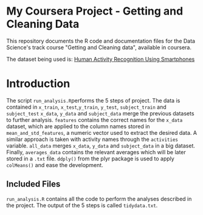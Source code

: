 My Coursera Project - Getting and Cleaning Data 
==========================================

This repository documents the R code and documentation files for the Data Science's track course "Getting and Cleaning data", available in coursera.

The dataset being used is: [Human Activity Recognition Using Smartphones](http://archive.ics.uci.edu/ml/datasets/Human+Activity+Recognition+Using+Smartphones)

# Introduction

The script `run_analysis.R`performs the 5 steps of project.
The data is contained in `x_train`, `x_test`,`y_train`, `y_test`, `subject_train` and `subject_test` 
`x_data`, `y_data` and `subject_data` merge the previous datasets to further analysis.
`features` contains the correct names for the `x_data` dataset, which are applied to the column names stored in `mean_and_std_features`, a numeric vector used to extract the desired data.
A similar approach is taken with activity names through the `activities` variable.
`all_data` merges `x_data`, `y_data` and `subject_data` in a big dataset.
Finally, `averages_data` contains the relevant averages which will be later stored in a `.txt` file. `ddply()` from the plyr package is used to apply `colMeans()` and ease the development.


## Included Files
`run_analysis.R` contains all the code to perform the analyses described in the project. 
The output of the 5 steps is called `tidydata.txt`.
